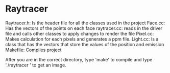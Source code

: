 # Raytracer


Raytracer.h: Is the header file for all the classes used in the project
Face.cc: Has the vectors of the points on each face
raytracer.cc: reads in the driver file and calls other classes to apply changes to render the file
Pixel.cc: Makes calculation for each pixels and generates a ppm file.
Light.cc: Is a class that has the vectors that store the values of the position and emission
Makefile: Compiles project

After you are in the correct directory, type 'make' to compile and type './raytracer <driverFile>' to get an image.
